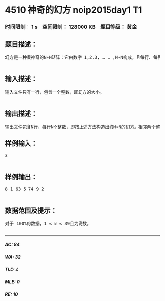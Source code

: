 # 4510 神奇的幻方 noip2015day1 T1   
### 时间限制： 1 s&nbsp;&nbsp;&nbsp;&nbsp;空间限制： 128000 KB&nbsp;&nbsp;&nbsp;&nbsp;题目等级： 黄金  
## 题目描述：  

<pre>
幻方是一种很神奇的N∗N矩阵：它由数字 1,2,3, … … ,N∗N构成，且每行、每列及两条对角线上的数字之和都相同。当N为奇数时，我们可以通过以下方法构建一个幻方：首先将 1写在第一行的中间。之后，按如下方式从小到大依次填写每个数(K= 2,3, … ,N∗N )：1.若 (K−1)在第一行但不在最后一列，则将 填在最后一行,(K−1)所在列的右一列；2.若 (K−1)在最后一列但不在第一行，则将填在第一列，( K−1)所在行的上一行；3.若 ( K−1)在第一行最后一列，则将填在(K −1)的正下方；4.若 (K−1)既不在第一行，也不在最后一列，如果( K−1)的右上方还未填数，则将 K填在( K−1)的右上方，否则将填在( K− 1)的正下方。现给定N，请按上述方法构造N∗N的幻方。  

</pre>
  
  
## 输入描述：  

<pre>
输入文件只有一行，包含一个整数，即幻方的大小。  

</pre>
  
  
## 输出描述：  

<pre>
输出文件包含N行，每行N个整数，即按上述方法构造出的N∗N的幻方。相邻两个整数之间用单个空格隔开。
</pre>
  
  
## 样例输入：  

<pre>
3  

</pre>
  
  
## 样例输出：  

<pre>
8 1 63 5 74 9 2  

</pre>
  
  
## 数据范围及提示：  

<pre>
对于 100%的数据，1 ≤ N ≤ 39且为奇数。  

</pre>
  
  
***  

##### AC: 84  
##### WA: 32  
##### TLE: 2  
##### MLE: 0  
##### RE: 10  
